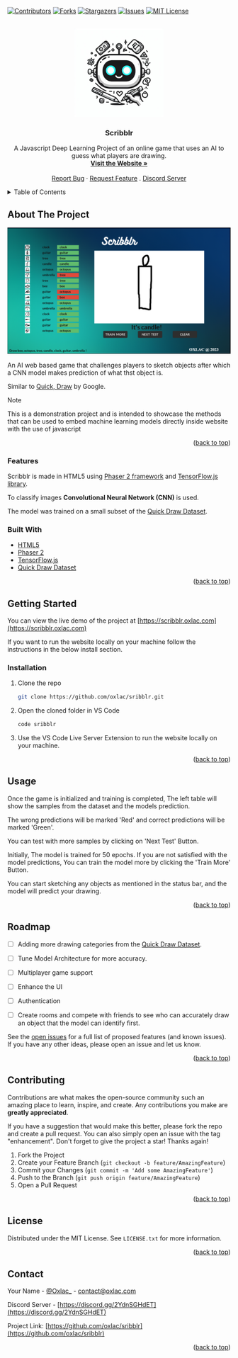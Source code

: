 <a name="readme-top"></a>

[![Contributors][contributors-shield]][contributors-url]
[![Forks][forks-shield]][forks-url]
[![Stargazers][stars-shield]][stars-url]
[![Issues][issues-shield]][issues-url]
[![MIT License][license-shield]][license-url]




<br />
<div align="center">
  <a href="https://github.com/oxlac/scribblr">
    <img src="public/assets/logo.jpeg" alt="Logo" width="200" height="200">
  </a>

<h3 align="center">Scribblr</h3>

  <p align="center">
    A Javascript Deep Learning Project of an online game that uses an AI to guess what players are drawing.
    <br />
    <a href="https://scribblr.oxlac.com/"><strong>Visit the Website »</strong></a>
    <br />
    <br />
    <a href="https://github.com/oxlac/sribblr/issues">Report Bug</a>
    ·
    <a href="https://github.com/oxlac/sribblr/issues">Request Feature</a>
    .
    <a href="https://discord.gg/2YdnSGHdET">Discord Server</a>
  </p>
</div>

<details>
  <summary>Table of Contents</summary>
  <ol>
    <li>
      <a href="#about-the-project">About The Project</a>
      <ul>
        <li><a href="#features">Features</a></li>
      </ul>
      <ul>
        <li><a href="#built-with">Built With</a></li>
      </ul>
    </li>
    <li>
      <a href="#getting-started">Getting Started</a>
      <ul>
        <li><a href="#installation">Installation</a></li>
      </ul>
    </li>
    <li><a href="#usage">Usage</a></li>
    <li><a href="#roadmap">Roadmap</a></li>
    <li><a href="#contributing">Contributing</a></li>
    <li><a href="#license">License</a></li>
    <li><a href="#contact">Contact</a></li>
  </ol>
</details>


## About The Project

[![Scribble Screenshot][product-screenshot]](https://scribblr.oxlac.com)

An AI web based game that challenges players to sketch objects after which a CNN model makes prediction of what thst object is. 

Similar to [Quick, Draw](https://quickdraw.withgoogle.com/) by Google.

>[!NOTE]
> This is a demonstration project and is intended to showcase the methods that can be used to embed machine learning models directly inside website with the use of javascript

<p align="right">(<a href="#readme-top">back to top</a>)</p>

### Features

Scribblr is made in HTML5 using [Phaser 2 framework](https://phaser.io/) and [TensorFlow.js library](https://js.tensorflow.org/). 

To classify images **Convolutional Neural Network (CNN)** is used.

The model was trained on a small subset of the [Quick Draw Dataset](https://quickdraw.withgoogle.com/data).

### Built With

* [HTML5](https://html.com/)
* [Phaser 2](https://phaser.io/)
* [TensorFlow.js](https://js.tensorflow.org/)
* [Quick Draw Dataset](https://quickdraw.withgoogle.com/data)

<p align="right">(<a href="#readme-top">back to top</a>)</p>


## Getting Started

You can view the live demo of the project at [https://scribblr.oxlac.com](https://scribblr.oxlac.com)

If you want to run the website locally on your machine follow the instructions in the below install section.


### Installation

1. Clone the repo
   ```sh
   git clone https://github.com/oxlac/sribblr.git
   ```
2. Open the cloned folder in VS Code
   ```sh
   code sribblr
   ```
3. Use the VS Code Live Server Extension to run the website locally on your machine.


<p align="right">(<a href="#readme-top">back to top</a>)</p>



<!-- USAGE EXAMPLES -->
## Usage

Once the game is initialized and training is completed, The left table will show the samples from the dataset and the models prediction. 

The wrong predictions will be marked 'Red' and correct predictions will be marked 'Green'. 

You can test with more samples by clicking on 'Next Test' Button.

Initially, The model is trained for 50 epochs. If you are not satisfied with the model predictions, You can train the model more by clicking the 'Train More' Button.

You can start sketching any objects as mentioned in the status bar, and the model will predict your drawing.


<p align="right">(<a href="#readme-top">back to top</a>)</p>


## Roadmap

- [ ] Adding more drawing categories from the [Quick Draw Dataset](https://quickdraw.withgoogle.com/data).

- [ ] Tune Model Architecture for more accuracy.

- [ ] Multiplayer game support

- [ ] Enhance the UI

- [ ] Authentication

- [ ] Create rooms and compete with friends to see who can accurately draw an object that the model can identify first.

See the [open issues](https://github.com/oxlac/sribblr/issues) for a full list of proposed features (and known issues). If you have any other ideas, please open an issue and let us know.

<p align="right">(<a href="#readme-top">back to top</a>)</p>


## Contributing

Contributions are what makes the open-source community such an amazing place to learn, inspire, and create. Any contributions you make are **greatly appreciated**.

If you have a suggestion that would make this better, please fork the repo and create a pull request. You can also simply open an issue with the tag "enhancement".
Don't forget to give the project a star! Thanks again!

1. Fork the Project
2. Create your Feature Branch (`git checkout -b feature/AmazingFeature`)
3. Commit your Changes (`git commit -m 'Add some AmazingFeature'`)
4. Push to the Branch (`git push origin feature/AmazingFeature`)
5. Open a Pull Request

<p align="right">(<a href="#readme-top">back to top</a>)</p>


## License

Distributed under the MIT License. See `LICENSE.txt` for more information.

<p align="right">(<a href="#readme-top">back to top</a>)</p>



## Contact

Your Name - [@Oxlac_](https://twitter.com/Oxlac_) - contact@oxlac.com

Discord Server - [https://discord.gg/2YdnSGHdET](https://discord.gg/2YdnSGHdET)

Project Link: [https://github.com/oxlac/sribblr](https://github.com/oxlac/sribblr)

<p align="right">(<a href="#readme-top">back to top</a>)</p>




<!-- MARKDOWN LINKS & IMAGES -->
<!-- https://www.markdownguide.org/basic-syntax/#reference-style-links -->
[contributors-shield]: https://img.shields.io/github/contributors/oxlac/Scribblr.svg?style=for-the-badge
[contributors-url]: https://github.com/oxlac/Scribblr/graphs/contributors
[forks-shield]: https://img.shields.io/github/forks/oxlac/Scribblr.svg?style=for-the-badge
[forks-url]: https://github.com/oxlac/Scribblr/network/members
[stars-shield]: https://img.shields.io/github/stars/oxlac/Scribblr.svg?style=for-the-badge
[stars-url]: https://github.com/oxlac/Scribblr/stargazers
[issues-shield]: https://img.shields.io/github/issues/oxlac/Scribblr.svg?style=for-the-badge
[issues-url]: https://github.com/oxlac/Scribblr/issues
[license-shield]: https://img.shields.io/github/license/oxlac/Scribblr.svg?style=for-the-badge
[license-url]: https://github.com/oxlac/Scribblr/blob/master/LICENSE.txt
[linkedin-shield]: https://img.shields.io/badge/-LinkedIn-black.svg?style=for-the-badge&logo=linkedin&colorB=555

[product-screenshot]: public/assets/main-image.png

